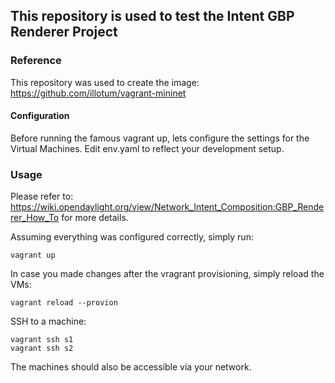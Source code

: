 ## This repository is used to test the Intent GBP Renderer Project

### Reference
This repository was used to create the image:
https://github.com/illotum/vagrant-mininet

#### Configuration
Before running the famous vagrant up, lets configure the settings for the Virtual Machines. Edit env.yaml to reflect your development setup.

### Usage
Please refer to: https://wiki.opendaylight.org/view/Network_Intent_Composition:GBP_Renderer_How_To
for more details.

Assuming everything was configured correctly, simply run:
```
vagrant up
```

In case you made changes after the vragrant provisioning, simply reload the VMs:
```
vagrant reload --provion
```

SSH to a machine:
```
vagrant ssh s1
vagrant ssh s2
```

The machines should also be accessible via your network.